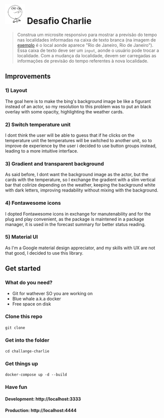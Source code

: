 # <img src="ca.png" alt="HU" width="64" /> Desafio Charlie

> Construa um microsite responsivo para mostrar a previsão do tempo nas localidades informadas na caixa de texto branca (na imagem de [exemplo](./exemplo.jpg) é o local aonde aparece "Rio de Janeiro, Rio de Janeiro"). Essa caixa de texto deve ser um `input`, aonde o usuário pode trocar a localidade. Com a mudança da localidade, devem ser carregadas as informações de previsão do tempo referentes à nova localidade.

## Improvements
### 1) Layout
The goal here is to make the bing's background image be like a figurant instead of an actor, so my resolution to this problem was to put an black overlay with some opacity, highlighting the weather cards. 

### 2) Switch temperature unit
I dont think the user will be able to guess that if he clicks on the temperature unit the temperatures will be switched to another unit, so to improve de experience by the user i decided to use button groups instead, leading to a more intuitive interface.

### 3) Gradient and transparent background
As said before, I dont want the background image as the actor, but the cards with the temperature, so I exchange the gradient with a slim vertical bar that colirize depending on the weather, keeping the background white with dark letters, improving readability without mixing with the background.

### 4) Fontawesome icons
I dopted Fontawesome icons in exchange for manutenability and for the plug and play convenient, as the package is maintened in a package manager, it is used in the forecast summary for better status reading.

### 5) Material UI
As I'm a Google material design appreciator, and my skills with UX are not that good, I decided to use this library.

## Get started
### What do you need?
- Git for wathever SO you are working on
- Blue whale a.k.a docker
- Free space on disk

### Clone this repo
`git clone`

### Get into the folder
`cd challange-charlie`

### Get things up
`docker-compose up -d --build`

### Have fun
#### Development: http://localhost:3333
#### Production: http://localhost:4444
